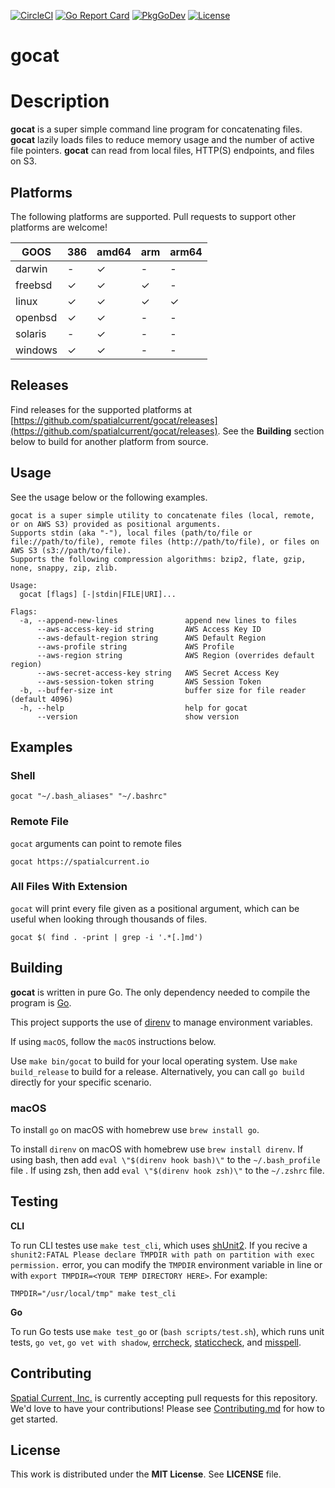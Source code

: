 [![CircleCI](https://circleci.com/gh/spatialcurrent/gocat/tree/main.svg?style=svg)](https://circleci.com/gh/spatialcurrent/gocat/tree/main)
[![Go Report Card](https://goreportcard.com/badge/spatialcurrent/gocat?style=flat-square)](https://goreportcard.com/report/github.com/spatialcurrent/gocat)
[![PkgGoDev](https://pkg.go.dev/badge/mod/github.com/spatialcurrent/gocat)](https://pkg.go.dev/github.com/spatialcurrent/gocat)
[![License](http://img.shields.io/badge/license-MIT-red.svg?style=flat)](https://github.com/spatialcurrent/gocat/blob/master/LICENSE)

# gocat

# Description

**gocat** is a super simple command line program for concatenating files.  **gocat** lazily loads files to reduce memory usage and the number of active file pointers.  **gocat** can read from local files, HTTP(S) endpoints, and files on S3.

## Platforms

The following platforms are supported.  Pull requests to support other platforms are welcome!

| GOOS | 386 | amd64 | arm | arm64 |
| ---- | --- | ----- | --- | ----- |
| darwin | - | ✓ | - | - |
| freebsd | ✓ | ✓ | ✓ | - |
| linux | ✓ | ✓ | ✓ | ✓ |
| openbsd | ✓ | ✓ | - | - |
| solaris | - | ✓ | - | - |
| windows | ✓ | ✓ | - | - |

## Releases

Find releases for the supported platforms at [https://github.com/spatialcurrent/gocat/releases](https://github.com/spatialcurrent/gocat/releases).  See the **Building** section below to build for another platform from source.

## Usage

See the usage below or the following examples.

```shell
gocat is a super simple utility to concatenate files (local, remote, or on AWS S3) provided as positional arguments.
Supports stdin (aka "-"), local files (path/to/file or file://path/to/file), remote files (http://path/to/file), or files on AWS S3 (s3://path/to/file).
Supports the following compression algorithms: bzip2, flate, gzip, none, snappy, zip, zlib.

Usage:
  gocat [flags] [-|stdin|FILE|URI]...

Flags:
  -a, --append-new-lines               append new lines to files
      --aws-access-key-id string       AWS Access Key ID
      --aws-default-region string      AWS Default Region
      --aws-profile string             AWS Profile
      --aws-region string              AWS Region (overrides default region)
      --aws-secret-access-key string   AWS Secret Access Key
      --aws-session-token string       AWS Session Token
  -b, --buffer-size int                buffer size for file reader (default 4096)
  -h, --help                           help for gocat
      --version                        show version
```

## Examples

### Shell

```shell
gocat "~/.bash_aliases" "~/.bashrc"
```

### Remote File

`gocat` arguments can point to remote files

```shell
gocat https://spatialcurrent.io
```

### All Files With Extension

`gocat` will print every file given as a positional argument, which can be useful when looking through thousands of files.

```shell
gocat $( find . -print | grep -i '.*[.]md')
```

## Building

**gocat** is written in pure Go.  The only dependency needed to compile the program is [Go](https://go.dev/).

This project supports the use of [direnv](https://direnv.net/) to manage environment variables.

If using `macOS`, follow the `macOS` instructions below.

Use `make bin/gocat` to build for your local operating system.  Use `make build_release` to build for a release.  Alternatively, you can call `go build` directly for your specific scenario.

### macOS

To install `go` on macOS with homebrew use `brew install go`.

To install `direnv` on macOS with homebrew use `brew install direnv`.  If using bash, then add `eval \"$(direnv hook bash)\"` to the `~/.bash_profile` file .  If using zsh, then add `eval \"$(direnv hook zsh)\"` to the `~/.zshrc` file.

## Testing

**CLI**

To run CLI testes use `make test_cli`, which uses [shUnit2](https://github.com/kward/shunit2).  If you recive a `shunit2:FATAL Please declare TMPDIR with path on partition with exec permission.` error, you can modify the `TMPDIR` environment variable in line or with `export TMPDIR=<YOUR TEMP DIRECTORY HERE>`. For example:

```
TMPDIR="/usr/local/tmp" make test_cli
```

**Go**

To run Go tests use `make test_go` or (`bash scripts/test.sh`), which runs unit tests, `go vet`, `go vet with shadow`, [errcheck](https://github.com/kisielk/errcheck), [staticcheck](https://staticcheck.io/), and [misspell](https://github.com/client9/misspell).

## Contributing

[Spatial Current, Inc.](https://spatialcurrent.io) is currently accepting pull requests for this repository.  We'd love to have your contributions!  Please see [Contributing.md](https://github.com/spatialcurrent/gocat/blob/master/CONTRIBUTING.md) for how to get started.

## License

This work is distributed under the **MIT License**.  See **LICENSE** file.
